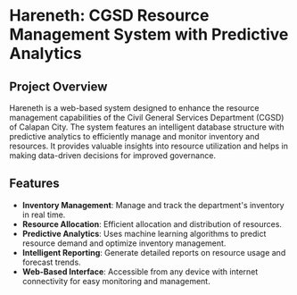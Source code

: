 # Hareneth: CGSD Resource Management System with Predictive Analytics

## Project Overview

Hareneth is a web-based system designed to enhance the resource management capabilities of the Civil General Services Department (CGSD) of Calapan City. The system features an intelligent database structure with predictive analytics to efficiently manage and monitor inventory and resources. It provides valuable insights into resource utilization and helps in making data-driven decisions for improved governance.



## Features

- **Inventory Management**: Manage and track the department's inventory in real time.
- **Resource Allocation**: Efficient allocation and distribution of resources.
- **Predictive Analytics**: Uses machine learning algorithms to predict resource demand and optimize inventory management.
- **Intelligent Reporting**: Generate detailed reports on resource usage and forecast trends.
- **Web-Based Interface**: Accessible from any device with internet connectivity for easy monitoring and management.
